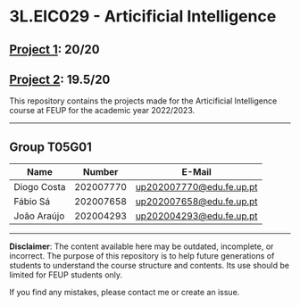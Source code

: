 # 3L.EIC029 - Articificial Intelligence

## [Project 1](Projects/Project%201): 20/20

## [Project 2](Projects/Project%202): 19.5/20

This repository contains the projects made for the Articificial Intelligence course at FEUP for the academic year 2022/2023.

---

## Group T05G01
| Name             | Number    | E-Mail             |
| ---------------- | --------- | ------------------ |
| Diogo Costa         | 202007770 | up202007770@edu.fe.up.pt              |
| Fábio Sá            | 202007658 | up202007658@edu.fe.up.pt                |
| João Araújo         | 202004293 | up202004293@edu.fe.up.pt                |

---

**Disclaimer**: The content available here may be outdated, incomplete, or incorrect. The purpose of this repository is to help future generations of students to understand the course structure and contents. Its use should be limited for FEUP students only.

If you find any mistakes, please contact me or create an issue.
